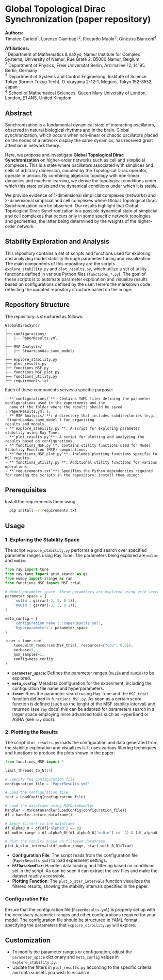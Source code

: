 # Global Topological Dirac Synchronization (paper repository)

**Authors:**  
Timoteo Carletti<sup>1</sup>, Lorenzo Giambagli<sup>2</sup>, Riccardo Muolo<sup>3</sup>, Ginestra Bianconi<sup>4</sup>

**Affiliations:**  
<sup>1</sup> Department of Mathematics & naXys, Namur Institute for Complex Systems, University of Namur, Rue Grafé 2, B5000 Namur, Belgium  
<sup>2</sup> Department of Physics, Freie Universität Berlin, Arnimallee 12, 14195, Berlin, Germany  
<sup>3</sup> Department of Systems and Control Engineering, Institute of Science Tokyo (former Tokyo Tech), O-okayama 2-12-1, Meguro, Tokyo 152-8552, Japan  
<sup>4</sup> School of Mathematical Sciences, Queen Mary University of London, London, E1 4NS, United Kingdom  

## Abstract

Synchronization is a fundamental dynamical state of interacting oscillators, observed in natural biological rhythms and in the brain. Global synchronization, which occurs when non-linear or chaotic oscillators placed on the nodes of a network display the same dynamics, has received great attention in network theory. 

Here, we propose and investigate **Global Topological Dirac Synchronization** on higher-order networks such as cell and simplicial complexes. This is a state where oscillators associated with simplices and cells of arbitrary dimension, coupled by the Topological Dirac operator, operate in unison. By combining algebraic topology with non-linear dynamics and machine learning, we derive the topological conditions under which this state exists and the dynamical conditions under which it is stable. 

We provide evidence of 1-dimensional simplicial complexes (networks) and 2-dimensional simplicial and cell complexes where Global Topological Dirac Synchronization can be observed. Our results highlight that Global Topological Dirac Synchronization is a possible dynamical state of simplicial and cell complexes that occurs only in some specific network topologies and geometries, the latter being determined by the weights of the higher-order network.

## Stability Exploration and Analysis 

This repository contains a set of scripts and functions used for exploring and analyzing model stability through parameter tuning and visualization. The main components of this repository are the scripts `explore_stability.py` and `plot_results.py`, which utilize a set of utility functions defined in various Python files (`functions_*.py`). The goal of these scripts is to automate parameter exploration and visualize results based on configurations defined by the user.
Here's the markdown code reflecting the updated repository structure based on the image:

## Repository Structure

The repository is structured as follows:

```
GlobalDiracSync/
│
├── configurations/
│   ├── PaperResults.yml
│
├── MSF Analysis/
│   ├── StuartLandau_same_model/
│
├── explore_stability.py
├── plot_results.py
├── functions_MSF.py
├── functions_MSF_plot.py
├── functions_utility.py
├── requirements.txt
```
Each of these components serves a specific purpose:
```
- **`configurations/`**: Contains YAML files defining the parameter configurations used in the experiments and the 
  name of the folder where the results should be saved (`PaperResults.yml`).
- **`MSF Analysis/`**: A directory that includes subdirectories (e.g., `StuartLandau_same_model`) for organizing 
results and models.
- **`explore_stability.py`**: A script for exploring parameter stability using Ray Tune.
- **`plot_results.py`**: A script for plotting and analyzing the results based on configurations.
- **`functions_MSF.py`**: Contains utility functions used for Model Stability Function (MSF) computations.
- **`functions_MSF_plot.py`**: Includes plotting functions specific to MSF results.
- **`functions_utility.py`**: Additional utility functions for various operations.
- **`requirements.txt`**: Specifies the Python dependencies required for running the scripts in the repository. Install them using:

```

## Prerequisites

Install the requirements them using:
```bash
  pip install -r requirements.txt
```

## Usage

### 1. Exploring the Stability Space

The script `explore_stability.py` performs a grid search over specified parameter ranges using Ray Tune. The parameters being explored are `mu1im` and `mu0im`:

```python
from ray import tune
from ray.tune import grid_search as gs
from numpy import arange as ran
from functions_MSF import MSF_trial

# Model parameter space. These parameters are explored using grid_search.
parameter_space = {
    'mu1im': gs(ran(-2, 2, 0.1)),
    'mu0im': gs(ran(-3, 3, 0.1)),
}

meta_config = {
    'configuration_name': 'PaperResults.yml',
    'hyperparameters': parameter_space
}

tuner = tune.run(
    tune.with_resources(MSF_trial, resources={"cpu": 0.5}),
    verbose=1,
    num_samples=1,
    config=meta_config
)
```

- **`parameter_space`**: Defines the parameter ranges (`mu1im` and `mu0im`) to be explored.
- **`meta_config`**: Metadata configuration for the experiment, including the configuration file name and hyperparameters.
- **`tuner`**: Runs the parameter search using Ray Tune and the `MSF_trial` function defined in `functions_MSF.py`.
As soon as a certain score function is defined (such as the lenght of the MSF stability interval) and returned (see 
  `ray` docs) this can be adapted for parameters search in a larger space employing more advanced tools such as 
  HyperBand or ASHA (see `ray` docs).
### 2. Plotting the Results

The script `plot_results.py` loads the configuration and data generated from the stability exploration and visualizes it. It uses various filtering techniques and functions to produce the plots shown in the paper:

```python
from functions_MSF import *

limit_threads_to_N(14)

# Specify the configuration file
configuration_file = 'PaperResults.yml'

# Load the configuration file
test = LoadConfig(configuration_file)

# Load the dataframe using MSFDataHandler
handler = MSFDataHandler(LoadConfig(configuration_file))
df = handler.return_dataframe()

# Apply filters to the dataframe
df_alpha0_0 = df[df['alpha0'] == 0]
df_mu0im_range = df_alpha0_0[(df_alpha0_0['mu0im'] >= -2) & (df_alpha0_0['mu0im'] <= 2)]

# Plot the results based on filtered dataframe
plot_b_star_intervals(df_mu0im_range, start_with_0_01=True)
```

- **Configuration File**: The script reads from the configuration file (`PaperResults.yml`) to load experiment settings.
- **`MSFDataHandler`**: Handles data loading and filtering based on conditions set in the script. As can be seen it 
  can extract the csv files and make the dataset readily accessible.
- **Plotting Function**: The `plot_b_star_intervals` function visualizes the filtered results, showing the stability intervals specified in the paper.

### Configuration File

Ensure that the configuration file (`PaperResults.yml`) is properly set up with the necessary parameter ranges and other configurations required for your model. The configuration file should be structured in YAML format, specifying the parameters that `explore_stability.py` will explore.

## Customization

- To modify the parameter ranges or configuration, adjust the `parameter_space` dictionary and `meta_config` values in `explore_stability.py`.
- Update the filters in `plot_results.py` according to the specific criteria and data subsets you wish to visualize.
